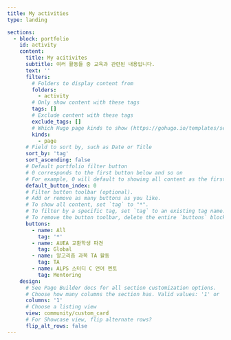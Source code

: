 ```yaml
---
title: My activities
type: landing

sections:
  - block: portfolio
    id: activity
    content:
      title: My acitivites
      subtitle: 여러 활동들 중 교육과 관련된 내용입니다. 
      text: ''
      filters:
        # Folders to display content from
        folders:
          - activity
        # Only show content with these tags
        tags: []
        # Exclude content with these tags
        exclude_tags: []
        # Which Hugo page kinds to show (https://gohugo.io/templates/section-templates/#page-kinds)
        kinds:
          - page
      # Field to sort by, such as Date or Title
      sort_by: 'tag'
      sort_ascending: false
      # Default portfolio filter button
      # 0 corresponds to the first button below and so on
      # For example, 0 will default to showing all content as the first button below shows content with *any* tag
      default_button_index: 0
      # Filter button toolbar (optional).
      # Add or remove as many buttons as you like.
      # To show all content, set `tag` to "*".
      # To filter by a specific tag, set `tag` to an existing tag name.
      # To remove the button toolbar, delete the entire `buttons` block.
      buttons:
        - name: All
          tag: '*'
        - name: AUEA 교환학생 파견
          tag: Global
        - name: 알고리즘 과목 TA 활동
          tag: TA
        - name: ALPS 스터디 C 언어 멘토
          tag: Mentoring
    design:
      # See Page Builder docs for all section customization options.
      # Choose how many columns the section has. Valid values: '1' or '2'.
      columns: '1'
      # Choose a listing view
      view: community/custom_card
      # For Showcase view, flip alternate rows?
      flip_alt_rows: false
---
```

